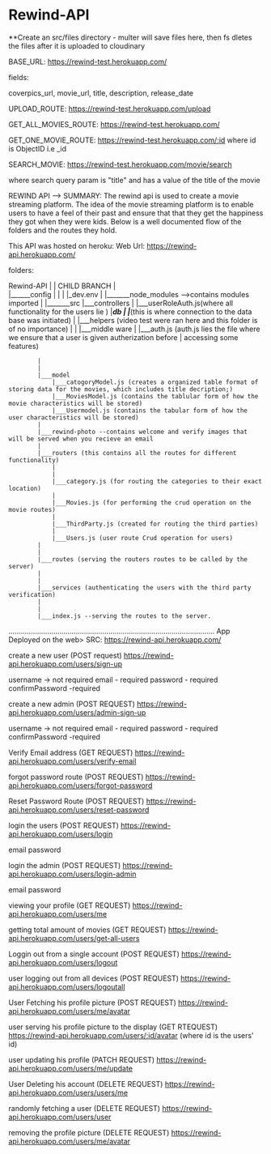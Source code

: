 # Rewind-API

**Create an src/files directory - multer will save files here, then fs dletes the files after it is uploaded to cloudinary

BASE_URL: https://rewind-test.herokuapp.com/

fields:

coverpics_url,
movie_url,
title,
description,
release_date

UPLOAD_ROUTE: https://rewind-test.herokuapp.com/upload

GET_ALL_MOVIES_ROUTE: https://rewind-test.herokuapp.com/

GET_ONE_MOVIE_ROUTE: https://rewind-test.herokuapp.com/:id
where id is ObjectID i.e _id

SEARCH_MOVIE: https://rewind-test.herokuapp.com/movie/search

where search query param is "title" and has a value of the title of the movie 

REWIND API -->
SUMMARY: The rewind api is used to create a movie streaming platform. The idea of the movie streaming platform is to enable users to have a feel of their past and ensure that that they get the happiness they got when they were kids. Below is a well documented flow of the folders and the routes they hold.

This API was hosted on heroku:
Web Url: https://rewind-api.herokuapp.com/

folders:

Rewind-API
    |
    |   CHILD BRANCH 
    |           
    |______config
    |       |
    |       |_dev.env
    |
    |_______node_modules -->contains modules imported
    |
    |_______src
            |___controllers
            |        |___userRoleAuth.js(where all functionality for the users lie )
            |___db
            |   |___(this is where connection to the data base was initiated)
            |
            |___helpers (video test were ran here and this folder is of no importance)
            |
            |
            |___middle ware
            |   |___auth.js (auth.js lies the file where we ensure that a user is given autherization before
            |       accessing some features)

            |
            |
            |___model
                |___catogoryModel.js (creates a organized table format of storing data for the movies, which includes title decription;)
                |___MoviesModel.js (contains the tablular form of how the movie characteristics will be stored) 
                |___Usermodel.js (contains the tabular form of how the user characteristics will be stored)
            |
            |___rewind-photo --contains welcome and verify images that will be served when you recieve an email
            |
            |___routers (this contains all the routes for different functionality)
                |
                | 
                |___category.js (for routing the categories to their exact location)
                |
                |___Movies.js (for performing the crud operation on the movie routes)
                |
                |___ThirdParty.js (created for routing the third parties)
                |
                |___Users.js (user route Crud operation for users)
            |
            |
            |___routes (serving the routers routes to be called by the server)
            |
            |
            |___services (authenticating the users with the third party verification)
            |
            |
            |___index.js --serving the routes to the server.
            
.....................................................................................................
App Deployed on the web>
SRC: https://rewind-api.herokuapp.com/

create a new user (POST request)
https://rewind-api.herokuapp.com/users/sign-up

username -> not required 
email - required
password - required
confirmPassword -required


create a new admin (POST REQUEST)
https://rewind-api.herokuapp.com/users/admin-sign-up

username -> not required 
email - required
password - required
confirmPassword -required

Verify Email address (GET REQUEST)
https://rewind-api.herokuapp.com/users/verify-email

forgot password route (POST REQUEST)
https://rewind-api.herokuapp.com/users/forgot-password

Reset Password Route (POST REQUEST)
https://rewind-api.herokuapp.com/users/reset-password

login the users (POST REQUEST)
https://rewind-api.herokuapp.com/users/login

email
password

login the admin (POST REQUEST)
https://rewind-api.herokuapp.com/users/login-admin

email
password

viewing your profile (GET REQUEST)
https://rewind-api.herokuapp.com/users/me

getting total amount of movies (GET REQUEST)
https://rewind-api.herokuapp.com/users/get-all-users

Loggin out from a single account (POST REQUEST)
https://rewind-api.herokuapp.com/users/logout

user logging out from all devices (POST REQUEST)
https://rewind-api.herokuapp.com/users/logoutall

User Fetching his profile picture (POST REQUEST)
https://rewind-api.herokuapp.com/users/me/avatar

user serving his profile picture to the display (GET RTEQUEST)
https://rewind-api.herokuapp.com/users/:id/avatar (where id is the users' id)

user updating his profile (PATCH REQUEST)
https://rewind-api.herokuapp.com/users/me/update

User Deleting his account (DELETE REQUEST)
https://rewind-api.herokuapp.com/users/users/me

randomly fetching a user (DELETE REQUEST)
https://rewind-api.herokuapp.com/users/user

removing the profile picture (DELETE REQUEST)
https://rewind-api.herokuapp.com/users/me/avatar
